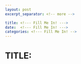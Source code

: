 ```yaml
---
layout: post
excerpt_separator: <!-- more -->

title: <!--- Fill Me In! --->
date:  <!--- Fill Me In! --->
categories: <!--- Fill Me In! -->
---
```


# TITLE:

<!-- Begin Excerpt -->

<!-- more -->

<!-- Begin Content -->